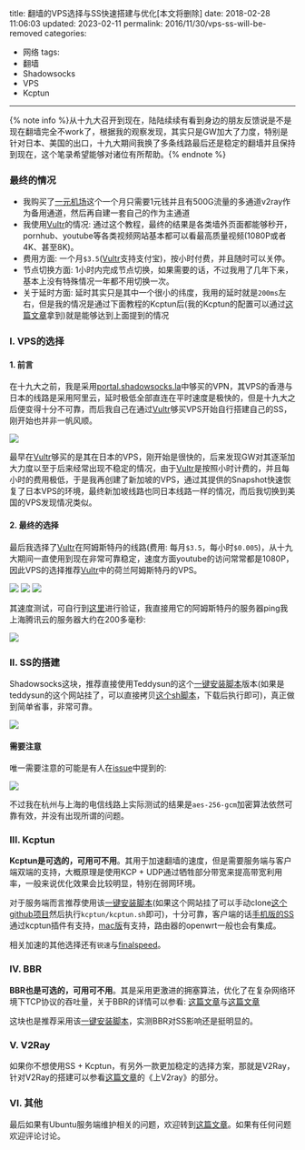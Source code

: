 title: 翻墙的VPS选择与SS快速搭建与优化[本文将删除]
date: 2018-02-28 11:06:03
updated: 2023-02-11
permalink: 2016/11/30/vps-ss-will-be-removed
categories:
- 网络
tags:
- 翻墙
- Shadowsocks
- VPS
- Kcptun

---

{% note info %}从十九大召开到现在，陆陆续续有看到身边的朋友反馈说是不是现在翻墙完全不work了，根据我的观察发现，其实只是GW加大了力度，特别是针对日本、美国的出口，十九大期间我换了多条线路最后还是稳定的翻墙并且保持到现在，这个笔录希望能够对诸位有所帮助。{% endnote %}

<!-- more -->

### 最终的情况

- 我购买了[一元机场](https://xn--4gq62f52gdss.com/#/register?code=WM2k9oLY)这个一个月只需要1元钱并且有500G流量的多通道v2ray作为备用通道，然后再自建一套自己的作为主通道
- 我使用[Vultr][vultr_url]的情况: 通过这个教程，最终的结果是各类墙外页面都能够秒开，pornhub、youtube等各类视频网站基本都可以看最高质量视频(1080P或者4K、甚至8K)。
- 费用方面: 一个月`$3.5`([Vultr][vultr_url]支持支付宝)，按小时付费，并且随时可以关停。
- 节点切换方面: 1小时内完成节点切换，如果需要的话，不过我用了几年下来，基本上没有特殊情况一年都不用切换一次。
- 关于延时方面: 延时其实只是其中一个很小的纬度，我用的延时就是`200ms`左右，但是我的情况是通过下面教程的Kcptun后(我的Kcptun的配置可以通过[这篇文章](https://blog.dreamtobe.cn/r7800-ss-kcptun/)拿到)就是能够达到上面提到的情况


### I. VPS的选择

#### 1. 前言

在十九大之前，我是采用[portal.shadowsocks.la](https://portal.shadowsocks.la)中够买的VPN，其VPS的香港与日本的线路是采用阿里云，延时极低全部直连在平时速度是极快的，但是十九大之后便变得十分不可靠，而后我自己在通过[Vultr][vultr_url]够买VPS开始自行搭建自己的SS，刚开始也并非一帆风顺。

![](/img/ss-and-vps-6.png)

最早在[Vultr][vultr_url]够买的是其在日本的VPS，刚开始是很快的，后来发现GW对其逐渐加大力度以至于后来经常出现不稳定的情况，由于[Vultr][vultr_url]是按照小时计费的，并且每小时的费用极低，于是我再创建了新加坡的VPS，通过其提供的Snapshot快速恢复了日本VPS的环境，最终新加坡线路也同日本线路一样的情况，而后我切换到美国的VPS发现情况类似。

#### 2. 最终的选择

最后我选择了[Vultr][vultr_url]在阿姆斯特丹的线路(费用: 每月`$3.5`，每小时`$0.005`)，从十九大期间一直使用到现在非常可靠稳定，速度方面youtube的访问常常都是1080P，因此VPS的选择推荐[Vultr][vultr_url]中的荷兰阿姆斯特丹的VPS。

![](/img/ss-and-vps-1.png)
![](/img/ss-and-vps-8.png)
![](/img/ss-and-vps-3.png)

其速度测试，可自行到[这里](https://www.vultr.com/faq/#downloadspeedtests)进行验证，我直接用它的阿姆斯特丹的服务器ping我上海腾讯云的服务器大约在200多毫秒:

![](/img/ss-and-vps-7.png)

### II. SS的搭建

Shadowsocks这块，推荐直接使用Teddysun的这个[一键安装脚本](https://teddysun.com/342.html)版本(如果是teddysun的这个网站挂了，可以直接拷贝[这个sh脚本](https://gist.dreamtobe.cn/Jacksgong/a7a01aacbdf1ca8b80df53fbd5df4630)，下载后执行即可)，真正做到简单省事，非常可靠。

![](/img/ss-and-vps-4.png)

#### 需要注意

唯一需要注意的可能是有人在[issue](https://github.com/shadowsocks/shadowsocks-windows/issues/1243)中提到的:

![](/img/ss-and-vps-5.png)

不过我在杭州与上海的电信线路上实际测试的结果是`aes-256-gcm`加密算法依然可靠有效，并没有出现所谓的问题。

### III. Kcptun

**Kcptun是可选的，可用可不用**。其用于加速翻墙的速度，但是需要服务端与客户端双端的支持，大概原理是使用KCP + UDP通过牺牲部分带宽来提高带宽利用率，一般来说优化效果会比较明显，特别在弱网环境。

对于服务端而言推荐使用该[一键安装脚本](https://blog.kuoruan.com/110.html)(如果这个网站挂了可以手动clone[这个github项目](https://github.com/kuoruan/shell-scripts)然后执行`kcptun/kcptun.sh`即可)，十分可靠，客户端的话[手机版的SS](https://github.com/shadowsocks/shadowsocks-android/releases)通过kcptun插件有支持，[mac版](https://github.com/shadowsocks/ShadowsocksX-NG/releases)有支持，路由器的openwrt一般也会有集成。

相关加速的其他选择还有`锐速`与[finalspeed](https://github.com/d1sm/finalspeed)。

### IV. BBR

**BBR也是可选的，可用可不用**。其是采用更激进的拥塞算法，优化了在复杂网络环境下TCP协议的吞吐量，关于BBR的详情可以参看: [这篇文章](https://blog.dreamtobe.cn/tcp-window/)与[这篇文章](https://blog.dreamtobe.cn/network_basic/)

这块也是推荐采用该[一键安装脚本](https://teddysun.com/489.html)，实测BBR对SS影响还是挺明显的。

### V. V2Ray

如果你不想使用SS + Kcptun，有另外一款更加稳定的选择方案，那就是V2Ray，针对V2Ray的搭建可以参看[这篇文章](https://blog.dreamtobe.cn/r7800-openwrt-v2ray_to_delete/)的《上V2ray》的部分。

### VI. 其他


最后如果有Ubuntu服务端维护相关的问题，欢迎转到[这篇文章](https://blog.dreamtobe.cn/maintain-website-server/)。如果有任何问题欢迎评论讨论。

[vultr_special]: https://www.vultr.com/?ref=7604654
[vultr_url]: https://www.vultr.com/?ref=7210853
